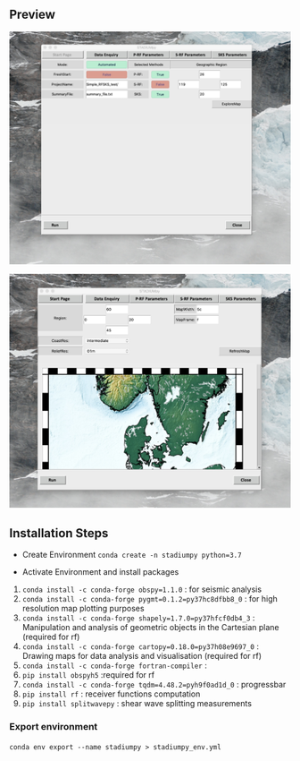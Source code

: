 
## Preview
![StartPage](assets/startpage.jpg)

![Map Explore](assets/mapexplorepage.jpg)

## Installation Steps

- Create Environment
`conda create -n stadiumpy python=3.7`

- Activate Environment and install packages
1. `conda install -c conda-forge obspy=1.1.0` : for seismic analysis
2. `conda install -c conda-forge pygmt=0.1.2=py37hc8dfbb8_0` : for high resolution map plotting purposes
3. `conda install -c conda-forge shapely=1.7.0=py37hfcf0db4_3` : Manipulation and analysis of geometric objects in the Cartesian plane (required for rf)
4. `conda install -c conda-forge cartopy=0.18.0=py37h08e9697_0` : Drawing maps for data analysis and visualisation (required for rf)
5. `conda install -c conda-forge fortran-compiler` :
6. `pip install obspyh5` :required for rf
7. `conda install -c conda-forge tqdm=4.48.2=pyh9f0ad1d_0` : progressbar
8. `pip install rf` : receiver functions computation
9. `pip install splitwavepy` : shear wave splitting measurements
<!-- 10. `pip install tkmacosx` : modified widgets of Tkinter -->

### Export environment
`conda env export --name stadiumpy > stadiumpy_env.yml`
